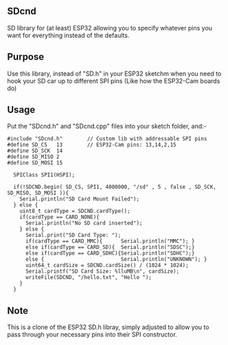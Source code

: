 ## SDcnd

SD library for (at least) ESP32 allowing you to specify whatever pins you want for everything instead of the defaults.

## Purpose

Use this library, instead of "SD.h" in your ESP32 sketchm when you need to hook your SD car up to different SPI pins (Like how the ESP32-Cam boards do)

## Usage

Put the "SDcnd.h" and "SDcnd.cpp" files into your sketch folder, and:-

```
#include "SDcnd.h"        // Custom lib with addressable SPI pins
#define SD_CS   13        // ESP32-Cam pins: 13,14,2,15
#define SD_SCK  14
#define SD_MISO 2
#define SD_MOSI 15
```

```
  SPIClass SPI1(HSPI);

  if(!SDCND.begin( SD_CS, SPI1, 4000000, "/sd" , 5 , false , SD_SCK, SD_MISO, SD_MOSI )){
    Serial.println("SD Card Mount Failed");
  } else {
    uint8_t cardType = SDCND.cardType();
    if(cardType == CARD_NONE){
      Serial.println("No SD card inserted");
    } else {
      Serial.print("SD Card Type: ");
      if(cardType == CARD_MMC){      Serial.println("MMC"); }
      else if(cardType == CARD_SD){  Serial.println("SDSC");}
      else if(cardType == CARD_SDHC){Serial.println("SDHC");}
      else {                         Serial.println("UNKNOWN"); }
      uint64_t cardSize = SDCND.cardSize() / (1024 * 1024);
      Serial.printf("SD Card Size: %lluMB\n", cardSize);
      writeFile(SDCND, "/hello.txt", "Hello ");
    }
  }
```

## Note

This is a clone of the ESP32 SD.h libray, simply adjusted to allow you to pass through your necessary pins into their SPI constructor.


